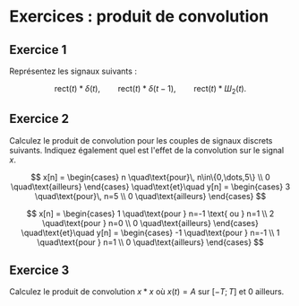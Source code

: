 # Exercices : produit de convolution


## Exercice 1

Représentez les signaux suivants :

$$
\mathrm{rect}(t) * \delta(t),     \qquad
\mathrm{rect}(t) * \delta(t-1),   \qquad
\mathrm{rect}(t) * Ш_2(t).
$$


## Exercice 2

Calculez le produit de convolution pour les couples de signaux discrets suivants.
Indiquez également quel est l'effet de la convolution sur le signal $x$.

$$
x[n] =
\begin{cases}
  n \quad\text{pour}\, n\in\{0,\dots,5\} \\
  0 \quad\text{ailleurs}
\end{cases}
\quad\text{et}\quad
y[n] =
\begin{cases}
  3 \quad\text{pour}\, n=5 \\
  0 \quad\text{ailleurs}
\end{cases}
$$

$$
x[n] =
\begin{cases}
  1 \quad\text{pour } n=-1 \text{ ou } n=1 \\
  2 \quad\text{pour } n=0 \\
  0 \quad\text{ailleurs}
\end{cases}
\quad\text{et}\quad
y[n] =
\begin{cases}
  -1 \quad\text{pour } n=-1 \\
  1 \quad\text{pour } n=1 \\
  0 \quad\text{ailleurs}
\end{cases}
$$


## Exercice 3

Calculez le produit de convolution $x*x$ où $x(t) = A$ sur $[-T;T]$ et $0$ ailleurs.